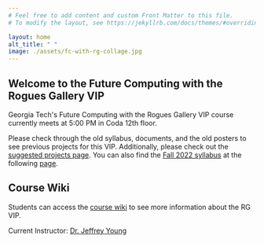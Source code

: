 ```yaml
---
# Feel free to add content and custom Front Matter to this file.
# To modify the layout, see https://jekyllrb.com/docs/themes/#overriding-theme-defaults

layout: home
alt_title: " "
image: ./assets/fc-with-rg-collage.jpg
---
```


<!-- <img src="./assets/fc-with-rg-collage.jpg" style="align-content: center;"> -->

## Welcome to the Future Computing with the Rogues Gallery VIP

Georgia Tech's Future Computing with the Rogues Gallery VIP course currently meets at 5:00 PM in Coda 12th floor.

Please check through the old syllabus, documents, and the old posters to see previous projects for this VIP. Additionally, please check out the [suggested projects page](https://github.com/gt-crnch-rg/fc-with-rg-vip/blob/main/docs/students/%5BNew%20Students%5D%20Current%20and%20Suggested%20Projects.md).
You can also find the [Fall 2022 syllabus](syllabus/Syllabus-VIP-Rogues-Gallery-Fall-2022.pdf) at the following [page](syllabus/Syllabus-VIP-Rogues-Gallery-Fall-2022.pdf).

## Course Wiki
Students can access the [course wiki](https://github.com/gt-crnch-rg/fc-with-rg-vip/wiki) to see more information about the RG VIP.

Current Instructor: [Dr. Jeffrey Young](https://jyoung3131.github.io/)